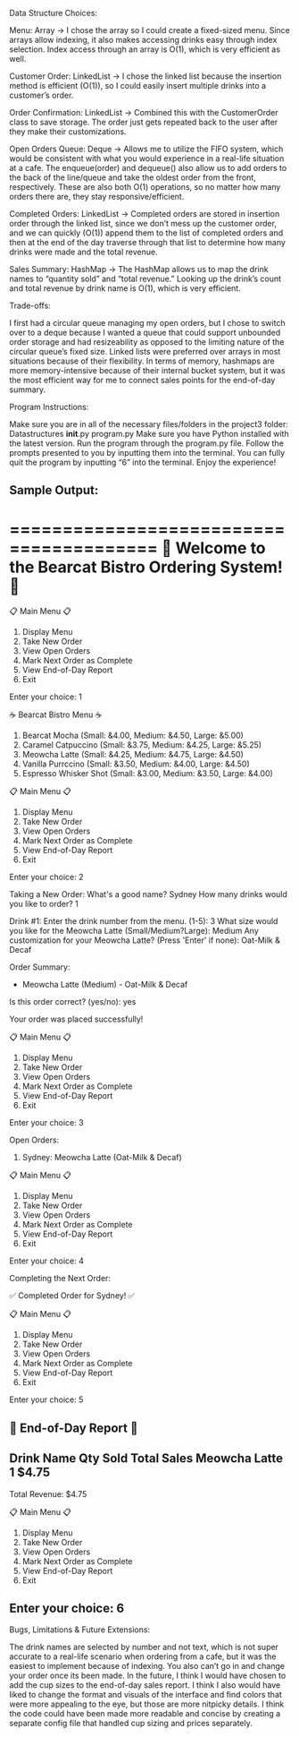Data Structure Choices:

Menu: Array -> I chose the array so I could create a fixed-sized menu. Since arrays allow indexing, it also makes accessing drinks easy through index selection. Index access through an array is O(1), which is very efficient as well. 

Customer Order: LinkedList -> I chose the linked list because the insertion method is efficient (O(1)), so I could easily insert multiple drinks into a customer’s order. 

Order Confirmation: LinkedList -> Combined this with the CustomerOrder class to save storage. The order just gets repeated back to the user after they make their customizations. 

Open Orders Queue: Deque -> Allows me to utilize the FIFO system, which would be consistent with what you would experience in a real-life situation at a cafe. The enqueue(order) and dequeue() also allow us to add orders to the back of the line/queue and take the oldest order from the front, respectively. These are also both O(1) operations, so no matter how many orders there are, they stay responsive/efficient.

Completed Orders: LinkedList -> Completed orders are stored in insertion order through the linked list, since we don’t mess up the customer order,  and we can quickly (O(1)) append them to the list of completed orders and then at the end of the day traverse through that list to determine how many drinks were made and the total revenue. 

Sales Summary: HashMap -> The HashMap allows us to map the drink names to “quantity sold” and “total revenue.” Looking up the drink’s count and total revenue by drink name is O(1), which is very efficient.

Trade-offs:

I first had a circular queue managing my open orders, but I chose to switch over to a deque because I wanted a queue that could support unbounded order storage and had resizeability as opposed to the limiting nature of the circular queue’s fixed size. Linked lists were preferred over arrays in most situations because of their flexibility. In terms of memory, hashmaps are more memory-intensive because of their internal bucket system, but it was the most efficient way for me to connect sales points for the end-of-day summary.

Program Instructions:

Make sure you are in all of the necessary files/folders in the project3 folder:
Datastructures
__init__.py
program.py
Make sure you have Python installed with the latest version.
Run the program through the program.py file. 
Follow the prompts presented to you by inputting them into the terminal. You can fully quit the program by inputting “6” into the terminal.
Enjoy the experience!

Sample Output:
--------------------------------------------------------------------------------------------------------
========================================
🐾 Welcome to the Bearcat Bistro Ordering System! 🐾
========================================

 📋 Main Menu 📋
1. Display Menu
2. Take New Order
3. View Open Orders
4. Mark Next Order as Complete
5. View End-of-Day Report
6. Exit

Enter your choice: 1

☕ Bearcat Bistro Menu ☕
1. Bearcat Mocha (Small: &4.00, Medium: &4.50, Large: &5.00)
2. Caramel Catpuccino (Small: &3.75, Medium: &4.25, Large: &5.25)
3. Meowcha Latte (Small: &4.25, Medium: &4.75, Large: &4.50)
4. Vanilla Purrccino (Small: &3.50, Medium: &4.00, Large: &4.50)
5. Espresso Whisker Shot (Small: &3.00, Medium: &3.50, Large: &4.00)

 📋 Main Menu 📋
1. Display Menu
2. Take New Order
3. View Open Orders
4. Mark Next Order as Complete
5. View End-of-Day Report
6. Exit

Enter your choice: 2

Taking a New Order:
What's a good name? Sydney
How many drinks would you like to order? 1

Drink #1: Enter the drink number from the menu. (1-5): 3
What size would you like for the Meowcha Latte (Small/Medium?Large): Medium
Any customization for your Meowcha Latte? (Press 'Enter' if none): Oat-Milk & Decaf

Order Summary:
- Meowcha Latte (Medium) - Oat-Milk & Decaf

Is this order correct? (yes/no): yes

Your order was placed successfully!

 📋 Main Menu 📋
1. Display Menu
2. Take New Order
3. View Open Orders
4. Mark Next Order as Complete
5. View End-of-Day Report
6. Exit

Enter your choice: 3

Open Orders:
1. Sydney: Meowcha Latte (Oat-Milk & Decaf)

 📋 Main Menu 📋
1. Display Menu
2. Take New Order
3. View Open Orders
4. Mark Next Order as Complete
5. View End-of-Day Report
6. Exit

Enter your choice: 4

Completing the Next Order:

 ✅ Completed Order for Sydney! ✅

 📋 Main Menu 📋
1. Display Menu
2. Take New Order
3. View Open Orders
4. Mark Next Order as Complete
5. View End-of-Day Report
6. Exit

Enter your choice: 5

📝 End-of-Day Report 📝
----------------------------------------
Drink Name               Qty Sold  Total Sales
Meowcha Latte            1         $4.75
----------------------------------------
Total Revenue:                     $4.75

 📋 Main Menu 📋
1. Display Menu
2. Take New Order
3. View Open Orders
4. Mark Next Order as Complete
5. View End-of-Day Report
6. Exit

Enter your choice: 6
--------------------------------------------------------------------------------------------------------

Bugs, Limitations & Future Extensions:

The drink names are selected by number and not text, which is not super accurate to a real-life scenario when ordering from a cafe, but it was the easiest to implement because of indexing. You also can’t go in and change your order once its been made. In the future, I think I would have chosen to add the cup sizes to the end-of-day sales report. I think I also would have liked to change the format and visuals of the interface and find colors that were more appealing to the eye, but those are more nitpicky details. I think the code could have been made more readable and concise by creating a separate config file that handled cup sizing and prices separately.
